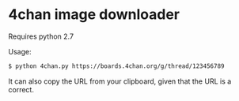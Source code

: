 4chan image downloader
======================

Requires python 2.7

Usage:
```bash
$ python 4chan.py https://boards.4chan.org/g/thread/123456789
```

It can also copy the URL from your clipboard, given that the URL is a correct.
